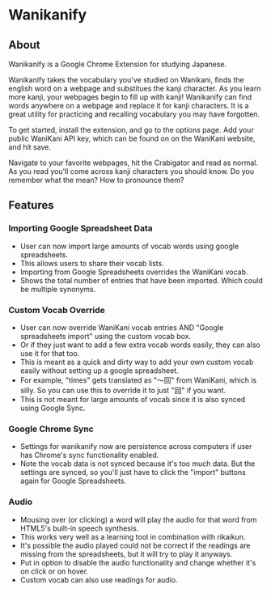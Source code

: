 # Wanikanify

## About

Wanikanify is a Google Chrome Extension for studying Japanese.

Wanikanify takes the vocabulary you've studied on Wanikani, finds the english word on a webpage and substitues the kanji character. As you learn more kanji, your webpages begin to fill up with kanji! Wanikanify can find words anywhere on a webpage and replace it for kanji characters. It is a great utility for practicing and recalling vocabulary you may have forgotten. 

To get started, install the extension, and go to the options page. Add your public WaniKani API key, which can be found on on the WaniKani website, and hit save.

Navigate to your favorite webpages, hit the Crabigator and read as normal. As you read you'll come across kanji characters you should know. Do you remember what the mean? How to pronounce them?

## Features
### Importing Google Spreadsheet Data
- User can now import large amounts of vocab words using google spreadsheets.
- This allows users to share their vocab lists.
- Importing from Google Spreadsheets overrides the WaniKani vocab.
- Shows the total number of entries that have been imported. Which could be multiple synonyms.

### Custom Vocab Override
- User can now override WaniKani vocab entries AND "Google spreadsheets import" using the custom vocab box.
- Or if they just want to add a few extra vocab words easily, they can also use it for that too.
- This is meant as a quick and dirty way to add your own custom vocab easily without setting up a google spreadsheet.
- For example, "times" gets translated as "〜回" from WaniKani, which is silly. So you can use this to override it to just "回" if you want.
- This is not meant for large amounts of vocab since it is also synced using Google Sync.

### Google Chrome Sync
- Settings for wanikanify now are persistence across computers if user has Chrome's sync functionality enabled.
- Note the vocab data is not synced because it's too much data. But the settings are synced, so you'll just have to click the "import" buttons again for Google Spreadsheets.

### Audio
- Mousing over (or clicking) a word will play the audio for that word from HTML5's built-in speech synthesis.
- This works very well as a learning tool in combination with rikaikun.
- It's possible the audio played could not be correct if the readings are missing from the spreadsheets, but it will try to play it anyways.
- Put in option to disable the audio functionality and change whether it's on click or on hover.
- Custom vocab can also use readings for audio.
